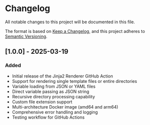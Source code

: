 # Changelog

All notable changes to this project will be documented in this file.

The format is based on [Keep a Changelog](https://keepachangelog.com/en/1.0.0/),
and this project adheres to [Semantic Versioning](https://semver.org/spec/v2.0.0.html).

## [1.0.0] - 2025-03-19

### Added
- Initial release of the Jinja2 Renderer GitHub Action
- Support for rendering single template files or entire directories
- Variable loading from JSON or YAML files
- Direct variable passing as JSON string
- Recursive directory processing capability
- Custom file extension support
- Multi-architecture Docker image (amd64 and arm64)
- Comprehensive error handling and logging
- Testing workflow for GitHub Actions